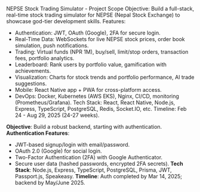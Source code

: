 NEPSE Stock Trading Simulator - Project Scope
Objective: Build a full-stack, real-time stock trading simulator for NEPSE (Nepal Stock Exchange) to showcase god-tier development skills.
Features:
- Authentication: JWT, OAuth (Google), 2FA for secure login.
- Real-Time Data: WebSockets for live NEPSE stock prices, order book simulation, push notifications.
- Trading: Virtual funds (NPR 1M), buy/sell, limit/stop orders, transaction fees, portfolio analytics.
- Leaderboard: Rank users by portfolio value, gamification with achievements.
- Visualization: Charts for stock trends and portfolio performance, AI trade suggestions.
- Mobile: React Native app + PWA for cross-platform access.
- DevOps: Docker, Kubernetes (AWS EKS), Nginx, CI/CD, monitoring (Prometheus/Grafana).
Tech Stack: React, React Native, Node.js, Express, TypeScript, PostgreSQL, Redis, Socket.IO, etc.
Timeline: Feb 24 - Aug 29, 2025 (24-27 weeks).



**Objective**: Build a robust backend, starting with authentication.
**Authentication Features**:
- JWT-based signup/login with email/password.
- OAuth 2.0 (Google) for social login.
- Two-Factor Authentication (2FA) with Google Authenticator.
- Secure user data (hashed passwords, encrypted 2FA secrets).
**Tech Stack**: Node.js, Express, TypeScript, PostgreSQL, Prisma, JWT, Passport.js, Speakeasy.
**Timeline**: Auth completed by Mar 14, 2025; backend by May/June 2025.